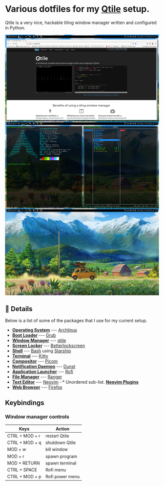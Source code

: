 # Various dotfiles for my [Qtile](http://www.qtile.org/) setup.
Qtile is a very nice, hackable tiling window manager written and configured in Python.

![ScreenShot](screenshot.jpg)

## :page_facing_up: Details

Below is a list of some of the packages that I use for my current setup.

- [**Operating System**](https://en.wikipedia.org/wiki/Operating_system) --- [Archlinux](https://www.archlinux.org/)
- [**Boot Loader**](https://wiki.archlinux.org/index.php/Arch_boot_process#Boot_loader) --- [Grub](https://wiki.archlinux.org/index.php/GRUB)
- [**Window Manager**](https://wiki.archlinux.org/index.php/Window_manager) --- [qtile](https://aur.archlinux.org/packages/qtile-git)
- [**Screen Locker**](https://wiki.archlinux.org/index.php/List_of_applications/Security#Screen_lockers) --- [Betterlockscreen](https://aur.archlinux.org/packages/betterlockscreen)
- [**Shell**](https://wiki.archlinux.org/index.php/Command-line_shell) --- [Bash](https://wiki.archlinux.org/index.php/Bash) using [Starship](https://aur.archlinux.org/packages/starship-git/) 
- [**Terminal**](https://wiki.archlinux.org/index.php/List_of_applications/Utilities#Terminal_emulators) --- [Kitty](https://wiki.archlinux.org/index.php/Kitty)
- [**Compositor**](https://wiki.archlinux.org/index.php/Xorg#Composite) --- [Picom](https://wiki.archlinux.org/index.php/Picom)
- [**Notification Daemon**](https://wiki.archlinux.org/index.php/Desktop_notifications) --- [Dunst](https://wiki.archlinux.org/index.php/Dunst)
- [**Application Launcher**](https://wiki.archlinux.org/index.php/List_of_applications/Other#Application_launchers) --- [Rofi](https://wiki.archlinux.org/index.php/Rofi)
- [**File Manager**](https://wiki.archlinux.org/index.php/File_manager_functionality) --- [Ranger](https://aur.archlinux.org/packages/ranger-git)
- [**Text Editor**](https://wiki.archlinux.org/index.php/List_of_applications#Text_editors) --- [Neovim](https://aur.archlinux.org/packages/neovim-git)
⋅⋅* Unordered sub-list.  [**Neovim Plugins**]()
- [**Web Browser**](https://wiki.archlinux.org/index.php/List_of_applications/Internet#Web_browsers) --- [Firefox](https://wiki.archlinux.org/index.php/Firefox)

## Keybindings
### Window manager controls
| Keys                      | Action                    |
| ------------------------- | ------------------------- |
| CTRL + MOD + r            | restart Qtile             |
| CTRL + MOD + q            | shutdown Qtile            |
| MOD + w                   | kill window               |
| MOD + r                   | spawn program             |
| MOD + RETURN              | spawn terminal            |
| CTRL + SPACE              | Rofi menu                  |
| CTRL + MOD + p            | Rofi power menu            |
